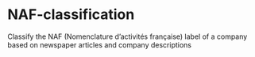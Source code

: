 # NAF-classification
Classify the NAF (Nomenclature d’activités française) label of a company based on newspaper articles and company descriptions
